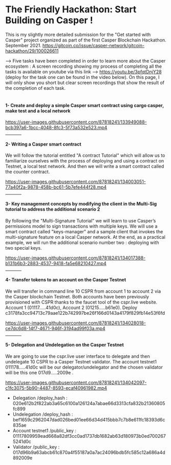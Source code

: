 # The Friendly Hackathon: Start Building on Casper !
This is my slightly more detailed submission for the "Get started with Casper" project organized as part of the first Casper Blockchain Hackathon. September 2021.
https://gitcoin.co/issue/casper-network/gitcoin-hackathon/29/100026611


--> Five tasks have been completed in order to learn more about the Casper ecosystem :
A screen recording showing my process of completing all the tasks is available on youtube via this link --> https://youtu.be/3pfqtDnjY28 (deploy for the task one can be found in the video below). On this page, I will only show you short but clear screen recordings that show the result of the completion of each task.
<br>
<br>
<h4>1- Create and deploy a simple Casper smart contract using cargo casper, make test and a local network</h4>

https://user-images.githubusercontent.com/87818241/133949088-bcb397a6-1bcc-4048-8fc3-5f73a532e523.mp4

<hr width="10%">
<h4>2- Writing a Casper smart contract</h4>

We will follow the tutorial entitled "A contract Tutorial" which will allow us to familiarize ourselves with the process of deploying and using a contract on Testnet, a local test network. And then we will write a smart contract called the counter contract.

https://user-images.githubusercontent.com/87818241/134003051-77a40f2a-9878-458b-bc61-5b7efe444f28.mp4



<hr width="10%">
<h4>3- Key management concepts by modifying the client in the Multi-Sig tutorial to address the additional scenario 2</h4>

By following the "Multi-Signature Tutorial" we will learn to use Casper’s permissions model to sign transactions with multiple keys. We will use a smart contract called "keys-manager" and a sample client that invokes the multi-signature feature on a local Casper network. At the end, as a practical example,  we will run the additional scenario number two : deploying with two special keys.

https://user-images.githubusercontent.com/87818241/134017388-b131b6b3-2883-4537-9418-fa5e68210427.mp4

<hr width="10%">
<h4>4- Transfer tokens to an account on the Casper Testnet</h4>

We will transfer in command line 10 CSPR from account 1 to account 2 via the Casper blockchain Testnet. Both accounts have been previously provisioned with CSPR thanks to the faucet tool of the cspr.live website. Account 1 (01117.....41d0c), Account 2 (01215.....b61e0). Deploy c3178fa3cc94713c79aae122b742997be26f166d0143a4179f829fb14e53f6fd

https://user-images.githubusercontent.com/87818241/134028018-ce7dc6d8-14f7-4671-946f-3194ad99f03a.mp4




<hr width="10%">
<h4>5- Delegation and Undelegation on the Casper Testnet</h4>

We are going to use the cspr.live user interface to delegate and then undelegate 10 CSPR to a Casper Testnet validator. The account testnet1 011178.....41d0c will be our delegator/undelegator and the chosen validator will be this one 017d9.....2009e .

https://user-images.githubusercontent.com/87818241/134042097-c1fc3075-5b90-4487-8593-ecaf40961982.mp4

- Delegation /deploy_hash : 020e612b2f822ab3a65c6100a126124a7abae66d3313cfa832b21360805fc899 <br>
- Undelegation /deploy_hash : bef1659c2962047dad026bed01ee66d34d415bbb7c7b8e611fc18393d6c835ae <br>
- Account testnet1 /public_key : 01117809959ead668a82df3cc0ad1737db1682ab63d180973b0ed7002675241d0c <br>
- Validator /public_key : 017d96b9a63abcb61c870a4f55187a0a7ac24096bdb5fc585c12a686a4d892009e <br>
